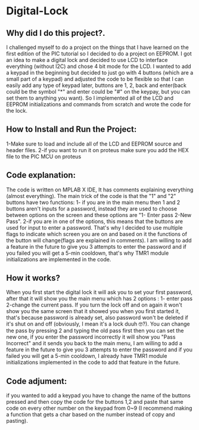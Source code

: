 # Digital-Lock

## Why did I do this project?.
I challenged myself to do a project on the things that I have learned on the first edition of the PIC tutorial so I decided to do a project on EEPROM.
I got an idea to make a digital lock and decided to use LCD to interface everything (without I2C) and chose 4 bit mode for the LCD.
I wanted to add a keypad in the beginning but decided to just go with 4 buttons (which are a small part of a keypad) and adjusted the code to be flexible so that I can easily add any type of keypad later, buttons are 1, 2, back and enter(back could be the symbol "*" and enter could be "#" on the keypay, but you can set them to anything you want).
So I implemented all of the LCD and EEPROM initializations and commands from scratch and wrote the code for the lock.

## How to Install and Run the Project:
1-Make sure to load and include all of the LCD and EEPROM source and header files.
2-if you want to run it on proteus make sure you add the HEX file to the PIC MCU on proteus

## Code explanation:
The code is written on MPLAB X IDE, It has comments explaining everything (almost everything).
The main trick of the code is that the "1" and "2" buttons have two functions:
1- if you are in the main menu then 1 and 2 buttons aren't inputs for a password, instead they are used to choose between options on the screen and these options are "1- Enter pass 2-New Pass".
2-if you are in one of the options, this means that the buttons are used for input to enter a password.
That's why I decided to use multiple flags to indicate which screen you are on and based on it the functions of the button will change(flags are explained in comments).
I am willing to add a feature in the future to give you 3 attempts to enter the password and if you failed you will get a 5-min cooldown, that's why TMR1 module initializations 
are implemented in the code.

## How it works?
When you first start the digital lock it will ask you to set your first password, after that it will show you the main menu which has 2 options : 1- enter pass 2-change the current pass.
If you turn the lock off and on again it won't show you the same screen that it showed you when you first started it, that's because password is already set, also password won't be deleted if it's shut on and off (obviously, I mean it's a lock duuh 🤓?).
You can change the pass by pressing 2 and typing the old pass first then you can set the new one, if you enter the password incorrectly it will show you "Pass Incorrect" and it sends you back to the main menu, I am willing to add a feature in the future to give you 3 attempts to enter the password and if you failed you will get a 5-min cooldown, I already have TMR1 module initializations implemented in the code to add that feature in the future.

## Code adjument:
if you wanted to add a keypad you have to change the name of the buttons pressed and then copy the code for the buttons 1,2 and paste that same code on every other number on the keypad from 0~9 (I recommend making a function that gets a char based on the number instead of copy and pasting).
